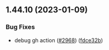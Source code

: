 ## 1.44.10 (2023-01-09)


### Bug Fixes

* debug gh action ([#2968](https://github.com/EddieHubCommunity/LinkFree/issues/2968)) ([fdce32b](https://github.com/EddieHubCommunity/LinkFree/commit/fdce32b90b4ae237d8ac0cbcdce14514363d6b8c))



